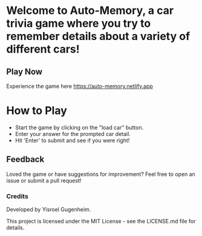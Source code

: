 

# Welcome to Auto-Memory, a car trivia game where you try to remember details about a variety of different cars!

## Play Now
Experience the game here https://auto-memory.netlify.app

# How to Play
- Start the game by clicking on the "load car" button.
- Enter your answer for the prompted car detail.
- Hit 'Enter' to submit and see if you were right!

## Feedback
Loved the game or have suggestions for improvement? Feel free to open an issue or submit a pull request!

### Credits
Developed by Yisroel Gugenheim.

This project is licensed under the MIT License - see the LICENSE.md file for details.

